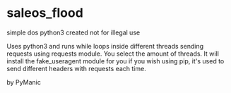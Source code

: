 # saleos_flood
simple dos python3 
created not for illegal use

Uses python3 and runs while loops inside different threads sending requests using requests module. 
You select the amount of threads. 
It will install the fake_useragent module for you if you wish using pip, it's used to send different
headers with requests each time.

by PyManic

